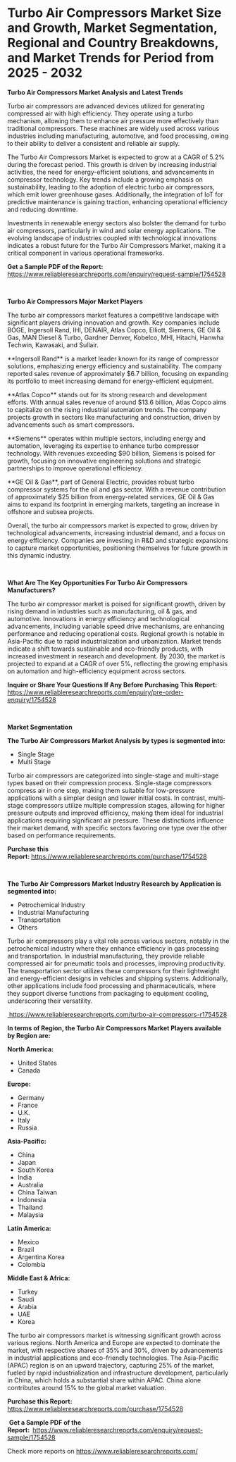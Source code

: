 <p><h1>Turbo Air Compressors Market Size and Growth, Market Segmentation, Regional and Country Breakdowns, and Market Trends for Period from 2025 -  2032</h1></p><p><strong>Turbo Air Compressors Market Analysis and Latest Trends</strong></p>
<p><p>Turbo air compressors are advanced devices utilized for generating compressed air with high efficiency. They operate using a turbo mechanism, allowing them to enhance air pressure more effectively than traditional compressors. These machines are widely used across various industries including manufacturing, automotive, and food processing, owing to their ability to deliver a consistent and reliable air supply.</p><p>The Turbo Air Compressors Market is expected to grow at a CAGR of 5.2% during the forecast period. This growth is driven by increasing industrial activities, the need for energy-efficient solutions, and advancements in compressor technology. Key trends include a growing emphasis on sustainability, leading to the adoption of electric turbo air compressors, which emit lower greenhouse gases. Additionally, the integration of IoT for predictive maintenance is gaining traction, enhancing operational efficiency and reducing downtime. </p><p>Investments in renewable energy sectors also bolster the demand for turbo air compressors, particularly in wind and solar energy applications. The evolving landscape of industries coupled with technological innovations indicates a robust future for the Turbo Air Compressors Market, making it a critical component in various operational frameworks.</p></p>
<p><strong>Get a Sample PDF of the Report:&nbsp;</strong> <a href="https://www.reliableresearchreports.com/enquiry/request-sample/1754528?utm_campaign=2098&utm_medium=2&utm_source=Github&utm_content=ia&utm_term=10042025&utm_id=turbo-air-compressors">https://www.reliableresearchreports.com/enquiry/request-sample/1754528</a></p>
<p>&nbsp;</p>
<p><strong>Turbo Air Compressors Major Market Players</strong></p>
<p><p>The turbo air compressors market features a competitive landscape with significant players driving innovation and growth. Key companies include BOGE, Ingersoll Rand, IHI, DENAIR, Atlas Copco, Elliott, Siemens, GE Oil & Gas, MAN Diesel & Turbo, Gardner Denver, Kobelco, MHI, Hitachi, Hanwha Techwin, Kawasaki, and Sullair.</p><p>**Ingersoll Rand** is a market leader known for its range of compressor solutions, emphasizing energy efficiency and sustainability. The company reported sales revenue of approximately $6.7 billion, focusing on expanding its portfolio to meet increasing demand for energy-efficient equipment.</p><p>**Atlas Copco** stands out for its strong research and development efforts. With annual sales revenue of around $13.6 billion, Atlas Copco aims to capitalize on the rising industrial automation trends. The company projects growth in sectors like manufacturing and construction, driven by advancements such as smart compressors.</p><p>**Siemens** operates within multiple sectors, including energy and automation, leveraging its expertise to enhance turbo compressor technology. With revenues exceeding $90 billion, Siemens is poised for growth, focusing on innovative engineering solutions and strategic partnerships to improve operational efficiency.</p><p>**GE Oil & Gas**, part of General Electric, provides robust turbo compressor systems for the oil and gas sector. With a revenue contribution of approximately $25 billion from energy-related services, GE Oil & Gas aims to expand its footprint in emerging markets, targeting an increase in offshore and subsea projects.</p><p>Overall, the turbo air compressors market is expected to grow, driven by technological advancements, increasing industrial demand, and a focus on energy efficiency. Companies are investing in R&D and strategic expansions to capture market opportunities, positioning themselves for future growth in this dynamic industry.</p></p>
<p>&nbsp;</p>
<p><strong>What Are The Key Opportunities For Turbo Air Compressors Manufacturers?</strong></p>
<p><p>The turbo air compressor market is poised for significant growth, driven by rising demand in industries such as manufacturing, oil & gas, and automotive. Innovations in energy efficiency and technological advancements, including variable speed drive mechanisms, are enhancing performance and reducing operational costs. Regional growth is notable in Asia-Pacific due to rapid industrialization and urbanization. Market trends indicate a shift towards sustainable and eco-friendly products, with increased investment in research and development. By 2030, the market is projected to expand at a CAGR of over 5%, reflecting the growing emphasis on automation and high-efficiency equipment across sectors.</p></p>
<p><strong>Inquire or Share Your Questions If Any Before Purchasing This Report:</strong> <a href="https://www.reliableresearchreports.com/enquiry/pre-order-enquiry/1754528?utm_campaign=2098&utm_medium=2&utm_source=Github&utm_content=ia&utm_term=10042025&utm_id=turbo-air-compressors">https://www.reliableresearchreports.com/enquiry/pre-order-enquiry/1754528</a></p>
<p>&nbsp;</p>
<p><strong>Market Segmentation</strong></p>
<p><strong>The Turbo Air Compressors Market Analysis by types is segmented into:</strong></p>
<p><ul><li>Single Stage</li><li>Multi Stage</li></ul></p>
<p><p>Turbo air compressors are categorized into single-stage and multi-stage types based on their compression process. Single-stage compressors compress air in one step, making them suitable for low-pressure applications with a simpler design and lower initial costs. In contrast, multi-stage compressors utilize multiple compression stages, allowing for higher pressure outputs and improved efficiency, making them ideal for industrial applications requiring significant air pressure. These distinctions influence their market demand, with specific sectors favoring one type over the other based on performance requirements.</p></p>
<p><strong>Purchase this Report:&nbsp;</strong><a href="https://www.reliableresearchreports.com/purchase/1754528?utm_campaign=2098&utm_medium=2&utm_source=Github&utm_content=ia&utm_term=10042025&utm_id=turbo-air-compressors">https://www.reliableresearchreports.com/purchase/1754528</a></p>
<p>&nbsp;</p>
<p><strong>The Turbo Air Compressors Market Industry Research by Application is segmented into:</strong></p>
<p><ul><li>Petrochemical Industry</li><li>Industrial Manufacturing</li><li>Transportation</li><li>Others</li></ul></p>
<p><p>Turbo air compressors play a vital role across various sectors, notably in the petrochemical industry where they enhance efficiency in gas processing and transportation. In industrial manufacturing, they provide reliable compressed air for pneumatic tools and processes, improving productivity. The transportation sector utilizes these compressors for their lightweight and energy-efficient designs in vehicles and shipping systems. Additionally, other applications include food processing and pharmaceuticals, where they support diverse functions from packaging to equipment cooling, underscoring their versatility.</p></p>
<p><a href="https://www.reliableresearchreports.com/turbo-air-compressors-r1754528?utm_campaign=2098&utm_medium=2&utm_source=Github&utm_content=ia&utm_term=10042025&utm_id=turbo-air-compressors">&nbsp;https://www.reliableresearchreports.com/turbo-air-compressors-r1754528</a></p>
<p><strong>In terms of Region, the Turbo Air Compressors Market Players available by Region are:</strong></p>
<p>
    <p> <strong> North America: </strong>
        <ul>
            <li>United States</li>
            <li>Canada</li>
        </ul>
        </p> 
    <p> <strong> Europe: </strong>
        <ul>
            <li>Germany</li>
            <li>France</li>
            <li>U.K.</li>
            <li>Italy</li>
            <li>Russia</li>
        </ul>
        </p> 
    <p> <strong> Asia-Pacific: </strong>
        <ul>
            <li>China</li>
            <li>Japan</li>
            <li>South Korea</li>
            <li>India</li>
            <li>Australia</li>
            <li>China Taiwan</li>
            <li>Indonesia</li>
            <li>Thailand</li>
            <li>Malaysia</li>
        </ul>
        </p> 
    <p> <strong> Latin America: </strong>
        <ul>
            <li>Mexico</li>
            <li>Brazil</li>
            <li>Argentina Korea</li>
            <li>Colombia</li>
        </ul>
        </p> 
    <p> <strong> Middle East & Africa: </strong>
        <ul>
            <li>Turkey</li>
            <li>Saudi</li>
            <li>Arabia</li>
            <li>UAE</li>
            <li>Korea</li>
        </ul>
    </p>
    </p>
<p><p>The turbo air compressors market is witnessing significant growth across various regions. North America and Europe are expected to dominate the market, with respective shares of 35% and 30%, driven by advancements in industrial applications and eco-friendly technologies. The Asia-Pacific (APAC) region is on an upward trajectory, capturing 25% of the market, fueled by rapid industrialization and infrastructure development, particularly in China, which holds a substantial share within APAC. China alone contributes around 15% to the global market valuation.</p></p>
<p><strong>Purchase this Report: </strong><a href="https://www.reliableresearchreports.com/purchase/1754528?utm_campaign=2098&utm_medium=2&utm_source=Github&utm_content=ia&utm_term=10042025&utm_id=turbo-air-compressors">https://www.reliableresearchreports.com/purchase/1754528</a></p>
<p>&nbsp;<strong>Get a Sample PDF of the Report:&nbsp;&nbsp;</strong><a href="https://www.reliableresearchreports.com/enquiry/request-sample/1754528?utm_campaign=2098&utm_medium=2&utm_source=Github&utm_content=ia&utm_term=10042025&utm_id=turbo-air-compressors">https://www.reliableresearchreports.com/enquiry/request-sample/1754528</a></p>
<p><strong></strong></p>
<p>Check more reports on <a href="https://www.reliableresearchreports.com/?utm_campaign=2098&utm_medium=2&utm_source=Github&utm_content=ia&utm_term=10042025&utm_id=turbo-air-compressors">https://www.reliableresearchreports.com/</a></p>